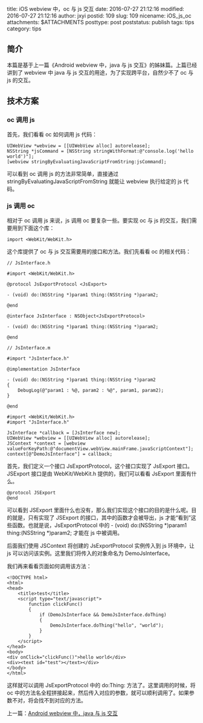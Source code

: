 title: iOS webview 中，oc 与 js 交互
date: 2016-07-27 21:12:16
modified: 2016-07-27 21:12:16
author: jxyi
postid: 109
slug: 109
nicename: iOS_js_oc
attachments: $ATTACHMENTS
posttype: post
poststatus: publish
tags: tips
category: tips

## 简介

本篇是基于上一篇《Android webview 中，java 与 js 交互》的姊妹篇。上篇已经讲到了 webview 中 java 与 js 交互的用途，为了实现跨平台，自然少不了 oc 与 js 的交互。

<!--more-->

## 技术方案

### oc 调用 js

首先，我们看看 oc 如何调用 js 代码：

```
UIWebView *webview = [[UIWebView alloc] autorelease];
NSString *jsCommand = [NSString stringWithFormat:@"console.log('hello world')"];
[webview stringByEvaluatingJavaScriptFromString:jsCommand];
```

可以看到 oc 调用 js 的方法非常简单，直接通过 stringByEvaluatingJavaScriptFromString 就能让 webview 执行给定的 js 代码。

### js 调用 oc

相对于 oc 调用 js 来说，js 调用 oc 要复杂一些。要实现 oc 与 js 的交互，我们需要用到下面这个库：

```
import <WebKit/WebKit.h>
```

这个库提供了 oc 与 js 交互需要用的接口和方法。我们先看看 oc 的相关代码：

```
// JsInterface.h

#import <WebKit/WebKit.h>

@protocol JsExportProtocol <JsExport>

- (void) do:(NSString *)param1 thing:(NSString *)param2;

@end

@interface JsInterface : NSObject<JsExportProtocol>

- (void) do:(NSString *)param1 thing:(NSString *)param2;

@end
```

```
// JsInterface.m

#import "JsInterface.h"

@implementation JsInterface

- (void) do:(NSString *)param1 thing:(NSString *)param2
{
    DebugLog(@"param1 : %@, param2 : %@", param1, param2);
}

@end
```

```
#import <WebKit/WebKit.h>
#import "JsInterface.h"

JsInterface *callback = [JsInterface new];
UIWebView *webview = [[UIWebView alloc] autorelease];
JSContext *context = [webview valueForKeyPath:@"documentView.webView.mainFrame.javaScriptContext"];
context[@"DemoJsInterface"] = callback;
```

首先，我们定义一个接口 JsExportProtocol，这个接口实现了 JsExport 接口。JSExport 接口是由 WebKit/WebKit.h 提供的，我们可以看看 JsExport 里面有什么。

```
@protocol JSExport
@end
```

可以看到 JSExport 里面什么也没有，那么我们实现这个接口的目的是什么呢。目的就是，只有实现了 JSExport 的接口，其中的函数才会被导出，js 才能“看到”这些函数。也就是说，JsExportProtocol 中的 - (void) do:(NSString *)param1 thing:(NSString *)param2; 才能在 js 中被调用。

后面我们使用 JSContext 将创建的 JsExportProtocol 实例传入到 js 环境中，让 js 可以访问该实例。这里我们将传入的对象命名为 DemoJsInterface。

我们再来看看页面如何调用该方法：

```
<!DOCTYPE html>
<html>
<head>
    <title>test</title>
    <script type="text/javascript">
        function clickFunc()
        {
            if (DemoJsInterface && DemoJsInterface.doThing)
            {
                DemoJsInterface.doThing("hello", "world");
            }
        }
    </script>
</head>
<body>
<div onClick="clickFunc()">hello world</div>
<div><text id="test"></text></div>
</body>
</html>
```

这样就可以调用 JsExportProtocol 中的 do:Thing: 方法了。这里调用的时候，将 oc 中的方法名全程拼接起来，然后传入对应的参数，就可以顺利调用了。如果参数不对，将会找不到对应的方法。


上一篇：[Android webview 中，java 与 js 交互](http://jxyi.org/archives/106)

